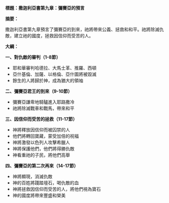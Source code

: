 **標題：撒迦利亞書第九章：彌賽亞的預言**

**摘要：**

撒迦利亞書第九章預言了彌賽亞的到來，祂將帶來公義、拯救和和平。祂將除滅仇敵，建立祂的國度，拯救因信仰而受苦的人。

**大綱：**

**一、對仇敵的審判（1-8節）**
* 耶和華審判哈德拉、大馬士革、推羅、西頓
* 亞什基倫、加薩、以格倫、亞什圖將被毀滅
* 餘生的人將歸於神，成為猶大的領袖

**二、彌賽亞君王的到來（9-10節）**
* 彌賽亞謙卑地騎驢進入耶路撒冷
* 祂將除滅戰車和戰馬，帶來和平

**三、因信仰而受苦的拯救（11-17節）**
* 神將釋放因信仰而被囚禁的人
* 他們將轉回寶藏，蒙受加倍的祝福
* 神將激發以色列人攻擊希臘人
* 神將保護他們，他們將得勝仇敵
* 神看重祂的子民，將他們高舉

**四、彌賽亞的第二次再來（14-17節）**
* 神將顯現，消滅仇敵
* 神的百姓將踐踏壇石，喝仇敵的血
* 神將拯救因信仰而受苦的人，將他們視為寶石
* 神的國度將帶來豐盛和榮美